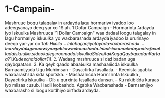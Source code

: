 # 1-Campain-
Mashruuc loogu talagalay in ardayda lagu hormariyo iyadoo loo adeegsanayo deeq yar oo 1$ ah.
1 Dollar Campaign –
 Hormarinta Ardayda iyo Iskuulka Mashruuca "1 Dollar Campaign" waa dadaal loogu talagalay in lagu hormariyo iskuulka iyo waxbarashada ardayda iyadoo la ururinayo deeqo yar-yar oo $1 ah.
Himilo - In la hagaajiyo tayada waxbarashada. - In ardayda laga caawiyo agabka waxbarashada. 
In la dhiso ama la dayactiro fasallada iskuulka.sidoo kale garoomada iskuulka 
Sidee Aad Kaga Qaybqaadan Kartaa? 1. Ku deeq hal dollar ($1). 
2. Wadaag mashruuca 
si dad badan uga qaybqaataan.
 3. Ka qeyb qaado abaabulka mashaariicda iskuulka.
 Barnaamijyada Ugu Muhiimsan - Dayactirka fasallada. - Keenista agabka waxbarashada sida sportska. - 
Mashaariicda Hormarinta Iskuulka , Dayactirka Iskuulka - Dib u qurxinta fasallada dunsan. – 
Ku rakibidda kuraas iyo miisas cusub. Hadii loobaahdo.
 Agabka Waxbarashada - 
Barnaamijyo waxbarasho si loogu kordhiyo xirfada ardayda.
